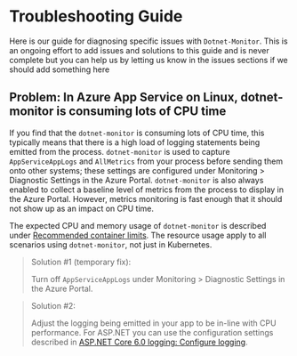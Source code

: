 # Troubleshooting Guide

Here is our guide for diagnosing specific issues with `Dotnet-Monitor`. This is an ongoing effort to add issues and solutions to this guide and is never complete but you can help us by letting us know in the issues sections if we should add something here

## Problem: In Azure App Service on Linux, dotnet-monitor is consuming lots of CPU time

If you find that the `dotnet-monitor` is consuming lots of CPU time, this typically means that there is a high load of logging statements being emitted from the process. `dotnet-monitor` is used to capture `AppServiceAppLogs` and `AllMetrics` from your process before sending them onto other systems; these settings are configured under Monitoring > Diagnostic Settings in the Azure Portal. `dotnet-monitor` is also always enabled to collect a baseline level of metrics from the process to display in the Azure Portal. However, metrics monitoring is fast enough that it should not show up as an impact on CPU time.

The expected CPU and memory usage of `dotnet-monitor` is described under [Recommended container limits](./kubernetes.md#recommended-container-limits). The resource usage apply to all scenarios using `dotnet-monitor`, not just in Kubernetes.

> Solution #1 (temporary fix):
>
> Turn off `AppServiceAppLogs` under Monitoring > Diagnostic Settings in the Azure Portal.

> Solution #2:
>
> Adjust the logging being emitted in your app to be in-line with CPU performance.
> For ASP.NET you can use the configuration settings described in [ASP.NET Core 6.0 logging: Configure logging](https://docs.microsoft.com/en-us/aspnet/core/fundamentals/logging/?view=aspnetcore-6.0#configure-logging).
